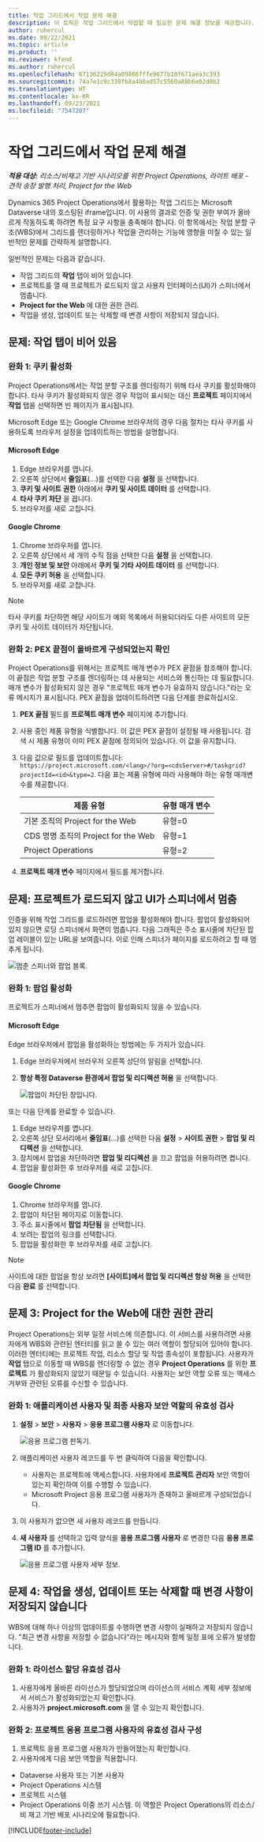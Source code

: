 ```yaml
---
title: 작업 그리드에서 작업 문제 해결
description: 이 토픽은 작업 그리드에서 작업할 때 필요한 문제 해결 정보를 제공합니다.
author: ruhercul
ms.date: 09/22/2021
ms.topic: article
ms.product: ''
ms.reviewer: kfend
ms.author: ruhercul
ms.openlocfilehash: 67136229d84a09886fffe9677b10f671aea3c393
ms.sourcegitcommit: 74a7e1c9c338fb8a4b0ad57c5560a88b6e02d0b2
ms.translationtype: HT
ms.contentlocale: ko-KR
ms.lasthandoff: 09/23/2021
ms.locfileid: "7547207"
---
```

# <a name="troubleshoot-working-in-the-task-grid"></a>작업 그리드에서 작업 문제 해결 


_**적용 대상:** 리소스/비재고 기반 시나리오를 위한 Project Operations, 라이트 배포 - 견적 송장 발행 처리, Project for the Web_

Dynamics 365 Project Operations에서 활용하는 작업 그리드는 Microsoft Dataverse 내의 호스팅된 iframe입니다. 이 사용의 결과로 인증 및 권한 부여가 올바르게 작동하도록 하려면 특정 요구 사항을 충족해야 합니다. 이 항목에서는 작업 분할 구조(WBS)에서 그리드를 렌더링하거나 작업을 관리하는 기능에 영향을 미칠 수 있는 일반적인 문제를 간략하게 설명합니다.

일반적인 문제는 다음과 같습니다.

- 작업 그리드의 **작업** 탭이 비어 있습니다.
- 프로젝트를 열 때 프로젝트가 로드되지 않고 사용자 인터페이스(UI)가 스피너에서 멈춥니다.
- **Project for the Web** 에 대한 권한 관리.
- 작업을 생성, 업데이트 또는 삭제할 때 변경 사항이 저장되지 않습니다.

## <a name="issue-the-task-tab-is-empty"></a>문제: 작업 탭이 비어 있음

### <a name="mitigation-1-enable-cookies"></a>완화 1: 쿠키 활성화

Project Operations에서는 작업 분할 구조를 렌더링하기 위해 타사 쿠키를 활성화해야 합니다. 타사 쿠키가 활성화되지 않은 경우 작업이 표시되는 대신 **프로젝트** 페이지에서 **작업** 탭을 선택하면 빈 페이지가 표시됩니다.

Microsoft Edge 또는 Google Chrome 브라우저의 경우 다음 절차는 타사 쿠키를 사용하도록 브라우저 설정을 업데이트하는 방법을 설명합니다.

#### <a name="microsoft-edge"></a>Microsoft Edge

1. Edge 브라우저를 엽니다.
2. 오른쪽 상단에서 **줄임표**(...)를 선택한 다음 **설정** 을 선택합니다.
3. **쿠키 및 사이트 권한** 아래에서 **쿠키 및 사이트 데이터** 를 선택합니다.
4. **타사 쿠키 차단** 을 끕니다.
5. 브라우저를 새로 고칩니다. 

#### <a name="google-chrome"></a>Google Chrome

1. Chrome 브라우저를 엽니다.
2. 오른쪽 상단에서 세 개의 수직 점을 선택한 다음 **설정** 을 선택합니다.
3. **개인 정보 및 보안** 아래에서 **쿠키 및 기타 사이트 데이터** 를 선택합니다.
4. **모든 쿠키 허용** 을 선택합니다.
5. 브라우저를 새로 고칩니다. 

> [!NOTE]
> 타사 쿠키를 차단하면 해당 사이트가 예외 목록에서 허용되더라도 다른 사이트의 모든 쿠키 및 사이트 데이터가 차단됩니다.

### <a name="mitigation-2-validate-the-pex-endpoint-has-been-correctly-configured"></a>완화 2: PEX 끝점이 올바르게 구성되었는지 확인

Project Operations를 위해서는 프로젝트 매개 변수가 PEX 끝점을 참조해야 합니다. 이 끝점은 작업 분할 구조를 렌더링하는 데 사용되는 서비스와 통신하는 데 필요합니다. 매개 변수가 활성화되지 않은 경우 "프로젝트 매개 변수가 유효하지 않습니다."라는 오류 메시지가 표시됩니다. PEX 끝점을 업데이트하려면 다음 단계를 완료하십시오.

1. **PEX 끝점** 필드를 **프로젝트 매개 변수** 페이지에 추가합니다.
2. 사용 중인 제품 유형을 식별합니다. 이 값은 PEX 끝점이 설정될 때 사용됩니다. 검색 시 제품 유형이 이미 PEX 끝점에 정의되어 있습니다. 이 값을 유지합니다.
3. 다음 값으로 필드를 업데이트합니다: `https://project.microsoft.com/<lang>/?org=<cdsServer>#/taskgrid?projectId=<id>&type=2`. 다음 표는 제품 유형에 따라 사용해야 하는 유형 매개변수를 제공합니다.

      | **제품 유형**                     | **유형 매개 변수** |
      |--------------------------------------|--------------------|
      | 기본 조직의 Project for the Web   | 유형=0             |
      | CDS 명명 조직의 Project for the Web | 유형=1             |
      | Project Operations                   | 유형=2             |

4. **프로젝트 매개 변수** 페이지에서 필드를 제거합니다.

## <a name="issue-the-project-doesnt-load-and-the-ui-is-stuck-on-the-spinner"></a>문제: 프로젝트가 로드되지 않고 UI가 스피너에서 멈춤

인증을 위해 작업 그리드를 로드하려면 팝업을 활성화해야 합니다. 팝업이 활성화되어 있지 않으면 로딩 스피너에서 화면이 멈춥니다. 다음 그래픽은 주소 표시줄에 차단된 팝업 레이블이 있는 URL을 보여줍니다. 이로 인해 스피너가 페이지를 로드하려고 할 때 멈추게 됩니다. 

   ![멈춘 스피너와 팝업 블록.](media/popupsblocked.png)

### <a name="mitigation-1-enable-pop-ups"></a>완화 1: 팝업 활성화

프로젝트가 스피너에서 멈추면 팝업이 활성화되지 않을 수 있습니다.

#### <a name="microsoft-edge"></a>Microsoft Edge

Edge 브라우저에서 팝업을 활성화하는 방법에는 두 가지가 있습니다.

1. Edge 브라우저에서 브라우저 오른쪽 상단의 알림을 선택합니다.
2. **항상 특정 Dataverse 환경에서 팝업 및 리디렉션 허용** 을 선택합니다.
 
     ![팝업이 차단된 창입니다.](media/enablepopups.png)

또는 다음 단계를 완료할 수 있습니다.

1. Edge 브라우저를 엽니다.
2. 오른쪽 상단 모서리에서 **줄임표**(...)를 선택한 다음 **설정** > **사이트 권한** > **팝업 및 리디렉션** 을 선택합니다.
3. 장치에서 팝업을 차단하려면 **팝업 및 리디렉션** 을 끄고 팝업을 허용하려면 켭니다.
4. 팝업을 활성화한 후 브라우저를 새로 고칩니다. 

#### <a name="google-chrome"></a>Google Chrome
1. Chrome 브라우저를 엽니다.
2. 팝업이 차단된 페이지로 이동합니다.
3. 주소 표시줄에서 **팝업 차단됨** 을 선택합니다.
4. 보려는 팝업의 링크를 선택합니다.
5. 팝업을 활성화한 후 브라우저를 새로 고칩니다. 

> [!NOTE]
> 사이트에 대한 팝업을 항상 보려면 **[사이트]에서 팝업 및 리디렉션 항상 허용** 을 선택한 다음 **완료** 를 선택합니다.

## <a name="issue-3-administration-of-privileges-for-project-for-the-web"></a>문제 3: Project for the Web에 대한 권한 관리

Project Operations는 외부 일정 서비스에 의존합니다. 이 서비스를 사용하려면 사용자에게 WBS와 관련된 엔터티를 읽고 쓸 수 있는 여러 역할이 할당되어 있어야 합니다. 이러한 엔터티에는 프로젝트 작업, 리소스 할당 및 작업 종속성이 포함됩니다. 사용자가 **작업** 탭으로 이동할 때 WBS를 렌더링할 수 없는 경우 **Project Operations** 를 위한 **프로젝트** 가 활성화되지 않았기 때문일 수 있습니다. 사용자는 보안 역할 오류 또는 액세스 거부와 관련된 오류를 수신할 수 있습니다.

### <a name="mitigation-1-validate-the-application-user-and-end-user-security-roles"></a>완화 1: 애플리케이션 사용자 및 최종 사용자 보안 역할의 유효성 검사

1. **설정** > **보안** > **사용자** > **응용 프로그램 사용자** 로 이동합니다.  

   ![응용 프로그램 판독기.](media/applicationuser.jpg)
   
2. 애플리케이션 사용자 레코드를 두 번 클릭하여 다음을 확인합니다.

     - 사용자는 프로젝트에 액세스합니다. 사용자에세 **프로젝트 관리자** 보안 역할이 있는지 확인하여 이를 수행할 수 있습니다.
     - Microsoft Project 응용 프로그램 사용자가 존재하고 올바르게 구성되었습니다.
 
3. 이 사용자가 없으면 새 사용자 레코드를 만듭니다. 
4. **새 사용자** 를 선택하고 입력 양식을 **응용 프로그램 사용자** 로 변경한 다음 **응용 프로그램 ID** 를 추가합니다.

   ![응용 프로그램 사용자 세부 정보.](media/applicationuserdetails.jpg)


## <a name="issue-4-changes-arent-saved-when-you-create-update-or-delete-a-task"></a>문제 4: 작업을 생성, 업데이트 또는 삭제할 때 변경 사항이 저장되지 않습니다

WBS에 대해 하나 이상의 업데이트를 수행하면 변경 사항이 실패하고 저장되지 않습니다. "최근 변경 사항을 저장할 수 없습니다"라는 메시지와 함께 일정 표에 오류가 발생합니다.

### <a name="mitigation-1-validate-the-license-assignment"></a>완화 1: 라이선스 할당 유효성 검사

1. 사용자에게 올바른 라이선스가 할당되었으며 라이선스의 서비스 계획 세부 정보에서 서비스가 활성화되었는지 확인합니다.  
2. 사용자가 **project.microsoft.com** 을 열 수 있는지 확인합니다.
    
### <a name="mitigation-2-validation-configuration-of-the-project-application-user"></a>완화 2: 프로젝트 응용 프로그램 사용자의 유효성 검사 구성
1. 프로젝트 응용 프로그램 사용자가 만들어졌는지 확인합니다.
2. 사용자에게 다음 보안 역할을 적용합니다.
  
  - Dataverse 사용자 또는 기본 사용자
  - Project Operations 시스템
  - 프로젝트 시스템
  - Project Operations 이중 쓰기 시스템. 이 역할은 Project Operations의 리소스/비 재고 기반 배포 시나리오에 필요합니다.


[!INCLUDE[footer-include](../includes/footer-banner.md)]
